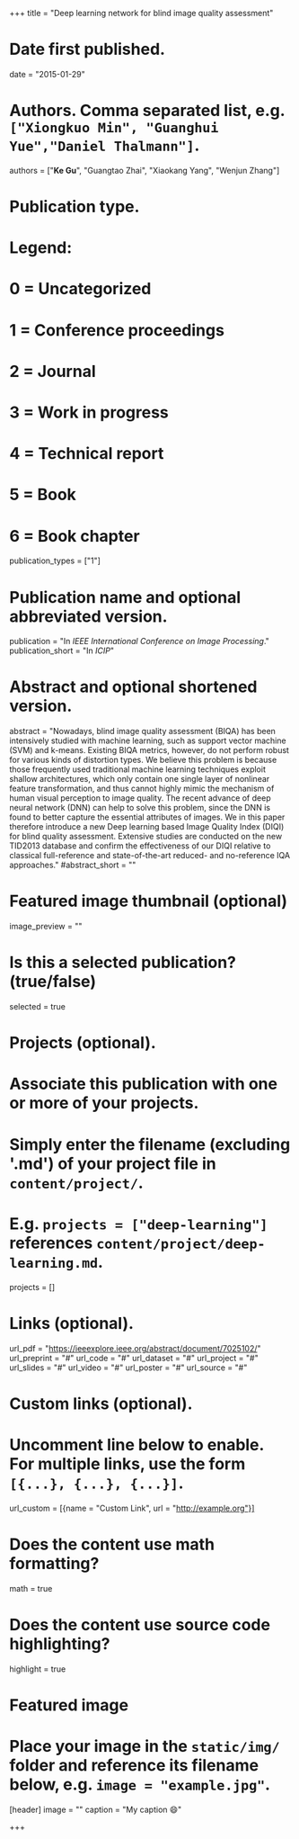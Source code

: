 +++
title = "Deep learning network for blind image quality assessment"

# Date first published.
date = "2015-01-29"

# Authors. Comma separated list, e.g. `["Xiongkuo Min", "Guanghui Yue","Daniel Thalmann"]`.
authors = ["**Ke Gu**", "Guangtao Zhai", "Xiaokang Yang", "Wenjun Zhang"]
# Publication type.
# Legend:
# 0 = Uncategorized
# 1 = Conference proceedings
# 2 = Journal
# 3 = Work in progress
# 4 = Technical report
# 5 = Book
# 6 = Book chapter
publication_types = ["1"]

# Publication name and optional abbreviated version.
publication = "In *IEEE International Conference on Image Processing*."
publication_short = "In *ICIP*"

# Abstract and optional shortened version.
abstract = "Nowadays, blind image quality assessment (BIQA) has been intensively studied with machine learning, such as support vector machine (SVM) and k-means. Existing BIQA metrics, however, do not perform robust for various kinds of distortion types. We believe this problem is because those frequently used traditional machine learning techniques exploit shallow architectures, which only contain one single layer of nonlinear feature transformation, and thus cannot highly mimic the mechanism of human visual perception to image quality. The recent advance of deep neural network (DNN) can help to solve this problem, since the DNN is found to better capture the essential attributes of images. We in this paper therefore introduce a new Deep learning based Image Quality Index (DIQI) for blind quality assessment. Extensive studies are conducted on the new TID2013 database and confirm the effectiveness of our DIQI relative to classical full-reference and state-of-the-art reduced- and no-reference IQA approaches."
#abstract_short = ""

# Featured image thumbnail (optional)
image_preview = ""

# Is this a selected publication? (true/false)
selected = true

# Projects (optional).
#   Associate this publication with one or more of your projects.
#   Simply enter the filename (excluding '.md') of your project file in `content/project/`.
#   E.g. `projects = ["deep-learning"]` references `content/project/deep-learning.md`.
projects = []

# Links (optional).
url_pdf = "https://ieeexplore.ieee.org/abstract/document/7025102/"
url_preprint = "#"
url_code = "#"
url_dataset = "#"
url_project = "#"
url_slides = "#"
url_video = "#"
url_poster = "#"
url_source = "#"

# Custom links (optional).
#   Uncomment line below to enable. For multiple links, use the form `[{...}, {...}, {...}]`.
 url_custom = [{name = "Custom Link", url = "http://example.org"}]

# Does the content use math formatting?
math = true

# Does the content use source code highlighting?
highlight = true

# Featured image
# Place your image in the `static/img/` folder and reference its filename below, e.g. `image = "example.jpg"`.
[header]
image = ""
caption = "My caption 😄"

+++

